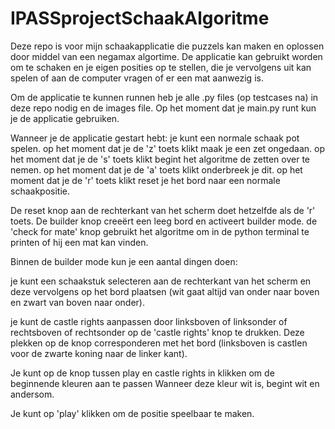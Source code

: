 # IPASSprojectSchaakAlgoritme

Deze repo is voor mijn schaakapplicatie die puzzels kan maken en oplossen door middel van een negamax algortime.
De applicatie kan gebruikt worden om te schaken en je eigen posities op te stellen, die je vervolgens uit kan spelen of aan de computer vragen of er een mat aanwezig is.

Om de applicatie te kunnen runnen heb je alle .py files (op testcases na) in deze repo nodig en de images file. 
Op het moment dat je main.py runt kun je de applicatie gebruiken.

Wanneer je de applicatie gestart hebt:
je kunt een normale schaak pot spelen.
op het moment dat je de 'z' toets klikt maak je een zet ongedaan.
op het moment dat je de 's' toets klikt begint het algoritme de zetten over te nemen.
op het moment dat je de 'a' toets klikt onderbreek je dit.
op het moment dat je de 'r' toets klikt reset je het bord naar een normale schaakpositie.

De reset knop aan de rechterkant van het scherm doet hetzelfde als de 'r' toets.
De builder knop creeërt een leeg bord en activeert builder mode.
de 'check for mate' knop gebruikt het algoritme om in de python terminal te printen of hij een mat kan vinden.

Binnen de builder mode kun je een aantal dingen doen:

  je kunt een schaakstuk selecteren aan de rechterkant van het scherm en deze vervolgens op het bord plaatsen
  (wit gaat altijd van onder naar boven en zwart van boven naar onder).
  
  je kunt de castle rights aanpassen door linksboven of linksonder of rechtsboven of rechtsonder op de 'castle rights' knop te drukken.
  Deze plekken op de knop corresponderen met het bord (linksboven is castlen voor de zwarte koning naar de linker kant).
  
  Je kunt op de knop tussen play en castle rights in klikken om de beginnende kleuren aan te passen
  Wanneer deze kleur wit is, begint wit en andersom.
  
  Je kunt op 'play' klikken om de positie speelbaar te maken.
